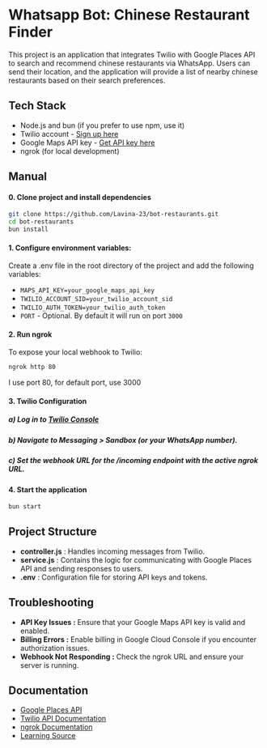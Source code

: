 
# Whatsapp Bot: Chinese Restaurant Finder

This project is an application that integrates Twilio with Google Places API to search and recommend chinese restaurants via WhatsApp. Users can send their location, and the application will provide a list of nearby chinese restaurants based on their search preferences.


## Tech Stack

- Node.js and bun (if you prefer to use npm, use it)
- Twilio account - [Sign up here](https://www.twilio.com/try-twilio)
- Google Maps API key - [Get API key here](https://developers.google.com/maps/documentation/places/web-service/get-api-key)
- ngrok (for local development)


## Manual
#### 0. Clone project and install dependencies

```bash
git clone https://github.com/Lavina-23/bot-restaurants.git
cd bot-restaurants
bun install
```

#### 1. Configure environment variables:

Create a .env file in the root directory of the project and add the following variables:
* `MAPS_API_KEY=your_google_maps_api_key`
* `TWILIO_ACCOUNT_SID=your_twilio_account_sid`
* `TWILIO_AUTH_TOKEN=your_twilio_auth_token`
* `PORT` - Optional. By default it will run on port `3000`

#### 2. Run ngrok
To expose your local webhook to Twilio:
```bash
ngrok http 80
```
I use port 80, for default port, use 3000

#### 3. Twilio Configuration
##### a) Log in to [Twilio Console](https://console.twilio.com)
##### b) Navigate to Messaging > Sandbox (or your WhatsApp number).
##### c) Set the webhook URL for the /incoming endpoint with the active ngrok URL.

#### 4. Start the application
```bash
bun start
```
    
## Project Structure

* **controller.js** : Handles incoming messages from Twilio.
* **service.js** : Contains the logic for communicating with Google Places API and sending responses to users.
* **.env** : Configuration file for storing API keys and tokens.


## Troubleshooting

* **API Key Issues :** Ensure that your Google Maps API key is valid and enabled.
* **Billing Errors :** Enable billing in Google Cloud Console if you encounter authorization issues.
* **Webhook Not Responding :** Check the ngrok URL and ensure your server is running.
## Documentation

* [Google Places API](https://developers.google.com/maps/documentation/places/web-service)
* [Twilio API Documentation](https://www.twilio.com/docs)
* [ngrok Documentation](https://ngrok.com/docs/)
* [Learning Source](https://www.twilio.com/en-us/blog/whatsapp-bot-discover-restaurants-twilio-node-js)
